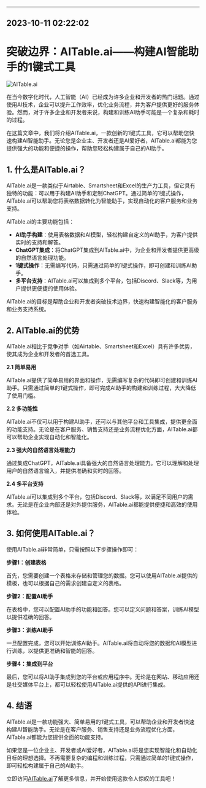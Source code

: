 

---------------------------------------------
2023-10-11 02:22:02
---------------------------------------------

# 突破边界：AITable.ai——构建AI智能助手的1键式工具

![AITable.ai](https://www.example.com/aitable.jpg)

在当今数字化时代，人工智能（AI）已经成为许多企业和开发者的热门话题。通过使用AI技术，企业可以提升工作效率，优化业务流程，并为客户提供更好的服务体验。然而，对于许多企业和开发者来说，构建和训练AI助手可能是一个复杂和耗时的过程。

在这篇文章中，我们将介绍AITable.ai，一款创新的1键式工具，它可以帮助您快速构建AI智能助手。无论您是企业主、开发者还是AI爱好者，AITable.ai都能为您提供强大的功能和便捷的操作，帮助您轻松构建属于自己的AI助手。

## 1. 什么是AITable.ai？

AITable.ai是一款类似于Airtable、Smartsheet和Excel的生产力工具，但它具有独特的功能：可以用于构建AI助手和定制ChatGPT。通过简单的1键式操作，AITable.ai可以帮助您将表格数据转化为智能助手，实现自动化的客户服务和业务支持。

AITable.ai的主要功能包括：

- **AI助手构建**：使用表格数据和AI模型，轻松构建自定义的AI助手，为客户提供实时的支持和解答。
- **ChatGPT集成**：将ChatGPT集成到AITable.ai中，为企业和开发者提供更高级的自然语言处理功能。
- **1键式操作**：无需编写代码，只需通过简单的1键式操作，即可创建和训练AI助手。
- **多平台支持**：AITable.ai可以集成到多个平台，包括Discord、Slack等，为用户提供更便捷的使用体验。

AITable.ai的目标是帮助企业和开发者突破技术边界，快速构建智能化的客户服务和业务支持系统。

## 2. AITable.ai的优势

AITable.ai相比于竞争对手（如Airtable、Smartsheet和Excel）具有许多优势，使其成为企业和开发者的首选工具。

**2.1 简单易用**

AITable.ai提供了简单易用的界面和操作，无需编写复杂的代码即可创建和训练AI助手。只需通过简单的1键式操作，即可完成AI助手的构建和训练过程，大大降低了使用门槛。

**2.2 多功能性**

AITable.ai不仅可以用于构建AI助手，还可以与其他平台和工具集成，提供更全面的功能支持。无论是在客户服务、销售支持还是业务流程优化方面，AITable.ai都可以帮助企业实现自动化和智能化。

**2.3 强大的自然语言处理能力**

通过集成ChatGPT，AITable.ai具备强大的自然语言处理能力。它可以理解和处理用户的自然语言输入，并提供准确和实时的回答。

**2.4 多平台支持**

AITable.ai可以集成到多个平台，包括Discord、Slack等，以满足不同用户的需求。无论是在企业内部还是对外提供服务，AITable.ai都能提供便捷和高效的使用体验。

## 3. 如何使用AITable.ai？

使用AITable.ai非常简单，只需按照以下步骤操作即可：

**步骤1：创建表格**

首先，您需要创建一个表格来存储和管理您的数据。您可以使用AITable.ai提供的模板，也可以根据自己的需求创建自定义的表格。

**步骤2：配置AI助手**

在表格中，您可以配置AI助手的功能和回答。您可以定义问题和答案，训练AI模型以提供准确的回答。

**步骤3：训练AI助手**

一旦配置完成，您可以开始训练AI助手。AITable.ai将自动将您的数据和AI模型进行训练，以提供更准确和智能的回答。

**步骤4：集成到平台**

最后，您可以将AI助手集成到您的平台或应用程序中。无论是在网站、移动应用还是社交媒体平台上，都可以轻松使用AITable.ai提供的API进行集成。

## 4. 结语

AITable.ai是一款功能强大、简单易用的1键式工具，可以帮助企业和开发者快速构建AI智能助手。无论是在客户服务、销售支持还是业务流程优化方面，AITable.ai都能为您提供全面的功能支持。

如果您是一位企业主、开发者或AI爱好者，AITable.ai将是您实现智能化和自动化目标的理想选择。不再需要复杂的编程和训练过程，只需通过简单的1键式操作，即可轻松构建属于自己的AI助手。

立即访问[AITable.ai](https://www.example.com/aitable)了解更多信息，并开始使用这款令人惊叹的工具吧！